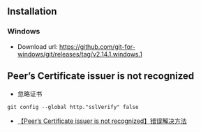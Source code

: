 ## Installation
### Windows
- Download url: https://github.com/git-for-windows/git/releases/tag/v2.14.1.windows.1

## Peer’s Certificate issuer is not recognized
- 忽略证书
``` shell
git config --global http."sslVerify" false
```

- [【Peer’s Certificate issuer is not recognized】错误解决方法](https://www.jianshu.com/p/fa71d97dcde0)

